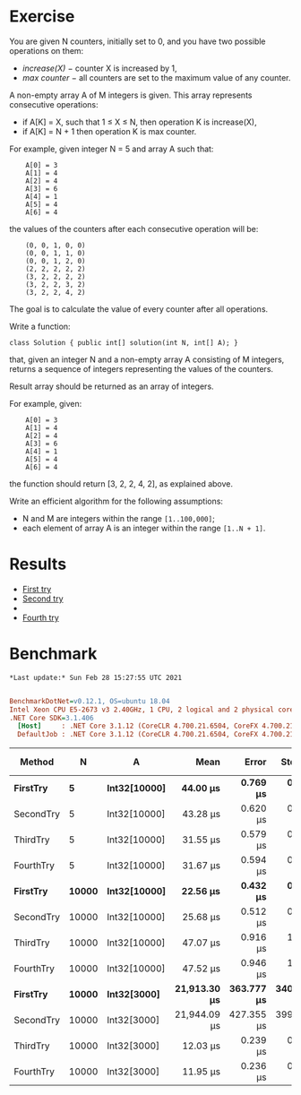 ﻿# Exercise
You are given N counters, initially set to 0, and you have two possible operations on them:

- _increase(X)_ − counter X is increased by 1,
- _max counter_ − all counters are set to the maximum value of any counter.

A non-empty array A of M integers is given. This array represents consecutive operations:

- if A[K] = X, such that 1 ≤ X ≤ N, then operation K is increase(X),
- if A[K] = N + 1 then operation K is max counter.

For example, given integer N = 5 and array A such that:
```
    A[0] = 3
    A[1] = 4
    A[2] = 4
    A[3] = 6
    A[4] = 1
    A[5] = 4
    A[6] = 4
```

the values of the counters after each consecutive operation will be:
```
    (0, 0, 1, 0, 0)
    (0, 0, 1, 1, 0)
    (0, 0, 1, 2, 0)
    (2, 2, 2, 2, 2)
    (3, 2, 2, 2, 2)
    (3, 2, 2, 3, 2)
    (3, 2, 2, 4, 2)
```

The goal is to calculate the value of every counter after all operations.

Write a function:

```
class Solution { public int[] solution(int N, int[] A); }
```

that, given an integer N and a non-empty array A consisting of M integers, returns a sequence of integers representing the values of the counters.

Result array should be returned as an array of integers.

For example, given:
```
    A[0] = 3
    A[1] = 4
    A[2] = 4
    A[3] = 6
    A[4] = 1
    A[5] = 4
    A[6] = 4
```

the function should return [3, 2, 2, 4, 2], as explained above.

Write an efficient algorithm for the following assumptions:

- N and M are integers within the range `[1..100,000]`;
- each element of array A is an integer within the range `[1..N + 1]`.


# Results
- [First try](https://app.codility.com/demo/results/trainingMXXMRX-K2R/)
- [Second try](https://app.codility.com/demo/results/trainingX8YE26-PC2/)
-
- [Fourth try](https://app.codility.com/demo/results/training6N86XV-7TU/)

# Benchmark

```
*Last update:* Sun Feb 28 15:27:55 UTC 2021
```
``` ini

BenchmarkDotNet=v0.12.1, OS=ubuntu 18.04
Intel Xeon CPU E5-2673 v3 2.40GHz, 1 CPU, 2 logical and 2 physical cores
.NET Core SDK=3.1.406
  [Host]     : .NET Core 3.1.12 (CoreCLR 4.700.21.6504, CoreFX 4.700.21.6905), X64 RyuJIT
  DefaultJob : .NET Core 3.1.12 (CoreCLR 4.700.21.6504, CoreFX 4.700.21.6905), X64 RyuJIT


```
|    Method |     N |            A |         Mean |      Error |     StdDev |  Gen 0 |  Gen 1 | Gen 2 | Allocated |
|---------- |------ |------------- |-------------:|-----------:|-----------:|-------:|-------:|------:|----------:|
|  **FirstTry** |     **5** | **Int32[10000]** |     **44.00 μs** |   **0.769 μs** |   **0.755 μs** |      **-** |      **-** |     **-** |      **48 B** |
| SecondTry |     5 | Int32[10000] |     43.28 μs |   0.620 μs |   0.580 μs |      - |      - |     - |      48 B |
|  ThirdTry |     5 | Int32[10000] |     31.55 μs |   0.579 μs |   0.541 μs |      - |      - |     - |      49 B |
| FourthTry |     5 | Int32[10000] |     31.67 μs |   0.594 μs |   0.636 μs |      - |      - |     - |      48 B |
|  **FirstTry** | **10000** | **Int32[10000]** |     **22.56 μs** |   **0.432 μs** |   **0.424 μs** | **2.5330** | **0.3052** |     **-** |   **40024 B** |
| SecondTry | 10000 | Int32[10000] |     25.68 μs |   0.512 μs |   0.479 μs | 2.5330 | 0.3052 |     - |   40024 B |
|  ThirdTry | 10000 | Int32[10000] |     47.07 μs |   0.916 μs |   1.454 μs | 2.5024 | 0.3052 |     - |   40024 B |
| FourthTry | 10000 | Int32[10000] |     47.52 μs |   0.946 μs |   1.327 μs | 2.5024 | 0.3052 |     - |   40024 B |
|  **FirstTry** | **10000** |  **Int32[3000]** | **21,913.30 μs** | **363.777 μs** | **340.278 μs** |      **-** |      **-** |     **-** |   **40330 B** |
| SecondTry | 10000 |  Int32[3000] | 21,944.09 μs | 427.355 μs | 399.748 μs |      - |      - |     - |   40044 B |
|  ThirdTry | 10000 |  Int32[3000] |     12.03 μs |   0.239 μs |   0.294 μs | 2.5330 | 0.3052 |     - |   40024 B |
| FourthTry | 10000 |  Int32[3000] |     11.95 μs |   0.236 μs |   0.299 μs | 2.5330 | 0.3052 |     - |   40024 B |
